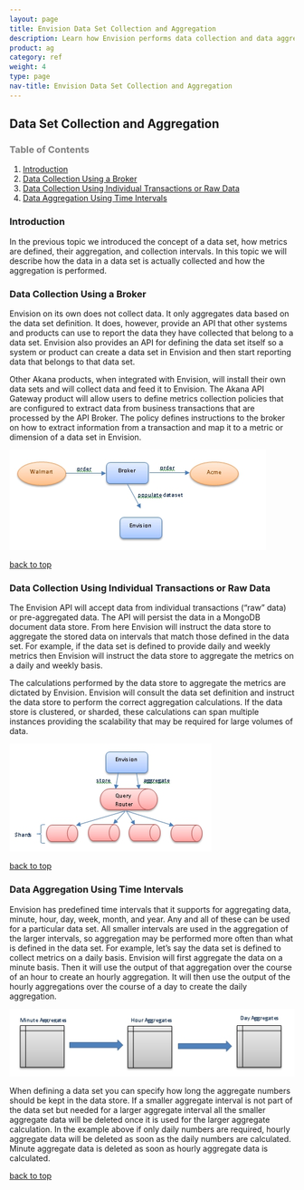 ```yaml
---
layout: page
title: Envision Data Set Collection and Aggregation
description: Learn how Envision performs data collection and data aggregation.
product: ag
category: ref
weight: 4
type: page
nav-title: Envision Data Set Collection and Aggregation
---
```


Data Set Collection and Aggregation
-----------------------------------

<h3 name="top" style="color: grey;">Table of Contents</h3>

1. [Introduction](#introduction)
2. [Data Collection Using a Broker](#data-collection-using-a-broker)
3. [Data Collection Using Individual Transactions or Raw Data](#data-collection-using-individual-transations-or-raw-data)
4. [Data Aggregation Using Time Intervals](#data-aggregation-using-time-intervals)

### <a id="introduction"></a>Introduction

In the previous topic we introduced the concept of a data set, how metrics are defined, their aggregation, and collection intervals. In this topic we will describe how the data in a data set is actually collected and how the aggregation is performed.

### <a id="data-collection-using-a-broker"></a>Data Collection Using a Broker

Envision on its own does not collect data. It only aggregates data based on the data set definition. It does, however, provide an API that other systems and products can use to report the data they have collected that belong to a data set. Envision also provides an API for defining the data set itself so a system or product can create a data set in Envision and then start reporting data that belongs to that data set.

Other Akana products, when integrated with Envision, will install their own data sets and will collect data and feed it to Envision. The Akana API Gateway product will allow users to define metrics collection policies that are configured to extract data from business transactions that are processed by the API Broker. The policy defines instructions to the broker on how to extract information from a transaction and map it to a metric or dimension of a data set in Envision.

![Envision](images/env_dataset_aggregation1.jpg "Dataset Collection using a Broker")

<a href="#top">back to top</a>

### <a id="data-collection-using-individual-transations-or-raw-data"></a>Data Collection Using Individual Transactions or Raw Data

The Envision API will accept data from individual transactions (“raw” data) or pre-aggregated data. The API will persist the data in a MongoDB document data store. From here Envision will instruct the data store to aggregate the stored data on intervals that match those defined in the data set. For example, if the data set is defined to provide daily and weekly metrics then Envision will instruct the data store to aggregate the metrics on a daily and weekly basis.

The calculations performed by the data store to aggregate the metrics are dictated by Envision. Envision will consult the data set definition and instruct the data store to perform the correct aggregation calculations. If the data store is clustered, or sharded, these calculations can span multiple instances providing the scalability that may be required for large volumes of data.

![Envision](images/env_dataset_aggregation2.jpg "Data Collection using Individual Transactions or Raw Data")

<a href="#top">back to top</a>

### <a id="data-aggregation-using-time-intervals"></a>Data Aggregation Using Time Intervals

Envision has predefined time intervals that it supports for aggregating data, minute, hour, day, week, month, and year. Any and all of these can be used for a particular data set. All smaller intervals are used in the aggregation of the larger intervals, so aggregation may be performed more often than what is defined in the data set. For example, let’s say the data set is defined to collect metrics on a daily basis. Envision will first aggregate the data on a minute basis. Then it will use the output of that aggregation over the course of an hour to create an hourly aggregation. It will then use the output of the hourly aggregations over the course of a day to create the daily aggregation.

![Envision](images/env_dataset_aggregation3.jpg "Data Aggregation Using Time Intervals")

When defining a data set you can specify how long the aggregate numbers should be kept in the data store. If a smaller aggregate interval is not part of the data set but needed for a larger aggregate interval all the smaller aggregate data will be deleted once it is used for the larger aggregate calculation. In the example above if only daily numbers are required, hourly aggregate data will be deleted as soon as the daily numbers are calculated. Minute aggregate data is deleted as soon as hourly aggregate data is calculated.

<a href="#top">back to top</a>